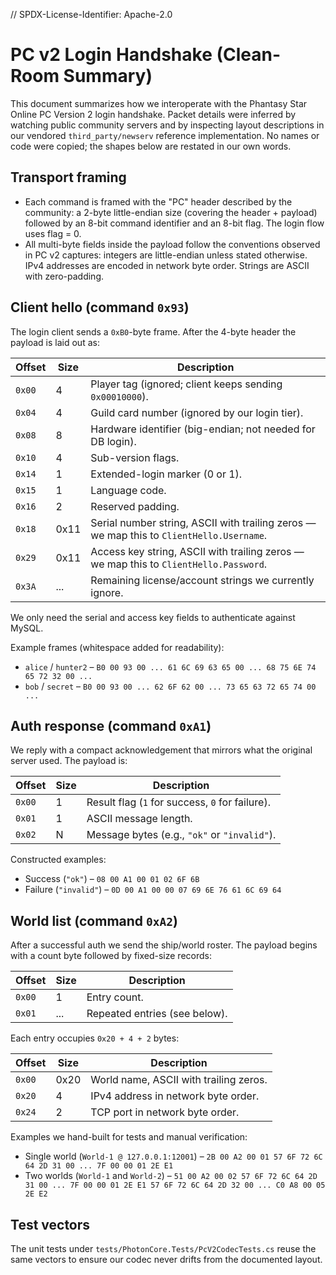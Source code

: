 // SPDX-License-Identifier: Apache-2.0
# PC v2 Login Handshake (Clean-Room Summary)

This document summarizes how we interoperate with the Phantasy Star Online PC
Version 2 login handshake. Packet details were inferred by watching public
community servers and by inspecting layout descriptions in our vendored
`third_party/newserv` reference implementation. No names or code were copied;
the shapes below are restated in our own words.

## Transport framing

* Each command is framed with the "PC" header described by the community: a
  2-byte little-endian size (covering the header + payload) followed by an
  8-bit command identifier and an 8-bit flag. The login flow uses flag = 0.
* All multi-byte fields inside the payload follow the conventions observed in
  PC v2 captures: integers are little-endian unless stated otherwise. IPv4
  addresses are encoded in network byte order. Strings are ASCII with
  zero-padding.

## Client hello (command `0x93`)

The login client sends a `0xB0`-byte frame. After the 4-byte header the payload
is laid out as:

| Offset | Size | Description |
| ------ | ---- | ----------- |
| `0x00` | 4    | Player tag (ignored; client keeps sending `0x00010000`). |
| `0x04` | 4    | Guild card number (ignored by our login tier). |
| `0x08` | 8    | Hardware identifier (big-endian; not needed for DB login). |
| `0x10` | 4    | Sub-version flags. |
| `0x14` | 1    | Extended-login marker (0 or 1). |
| `0x15` | 1    | Language code. |
| `0x16` | 2    | Reserved padding. |
| `0x18` | 0x11 | Serial number string, ASCII with trailing zeros — we map this to `ClientHello.Username`. |
| `0x29` | 0x11 | Access key string, ASCII with trailing zeros — we map this to `ClientHello.Password`. |
| `0x3A` | ...  | Remaining license/account strings we currently ignore. |

We only need the serial and access key fields to authenticate against MySQL.

Example frames (whitespace added for readability):

* `alice` / `hunter2` – `B0 00 93 00 ... 61 6C 69 63 65 00 ... 68 75 6E 74 65 72 32 00 ...`
* `bob` / `secret` – `B0 00 93 00 ... 62 6F 62 00 ... 73 65 63 72 65 74 00 ...`

## Auth response (command `0xA1`)

We reply with a compact acknowledgement that mirrors what the original server
used. The payload is:

| Offset | Size | Description |
| ------ | ---- | ----------- |
| `0x00` | 1    | Result flag (`1` for success, `0` for failure). |
| `0x01` | 1    | ASCII message length. |
| `0x02` | N    | Message bytes (e.g., `"ok"` or `"invalid"`). |

Constructed examples:

* Success (`"ok"`) – `08 00 A1 00 01 02 6F 6B`
* Failure (`"invalid"`) – `0D 00 A1 00 00 07 69 6E 76 61 6C 69 64`

## World list (command `0xA2`)

After a successful auth we send the ship/world roster. The payload begins with a
count byte followed by fixed-size records:

| Offset | Size | Description |
| ------ | ---- | ----------- |
| `0x00` | 1    | Entry count. |
| `0x01` | ...  | Repeated entries (see below). |

Each entry occupies `0x20 + 4 + 2` bytes:

| Offset | Size | Description |
| ------ | ---- | ----------- |
| `0x00` | 0x20 | World name, ASCII with trailing zeros. |
| `0x20` | 4    | IPv4 address in network byte order. |
| `0x24` | 2    | TCP port in network byte order. |

Examples we hand-built for tests and manual verification:

* Single world (`World-1 @ 127.0.0.1:12001`) –
  `2B 00 A2 00 01 57 6F 72 6C 64 2D 31 00 ... 7F 00 00 01 2E E1`
* Two worlds (`World-1` and `World-2`) –
  `51 00 A2 00 02 57 6F 72 6C 64 2D 31 00 ... 7F 00 00 01 2E E1 57 6F 72 6C 64 2D 32 00 ... C0 A8 00 05 2E E2`

## Test vectors

The unit tests under `tests/PhotonCore.Tests/PcV2CodecTests.cs` reuse the same
vectors to ensure our codec never drifts from the documented layout.
